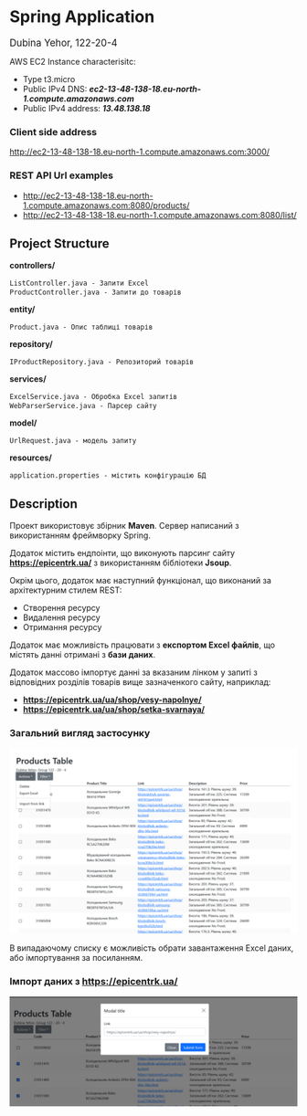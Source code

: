 # Spring Application 

<big>Dubina Yehor, 122-20-4</big>

AWS EC2 Instance characterisitc:

* Type t3.micro
* Public IPv4 DNS: **_ec2-13-48-138-18.eu-north-1.compute.amazonaws.com_**
* Public IPv4 address: **_13.48.138.18_**

### Client side address
http://ec2-13-48-138-18.eu-north-1.compute.amazonaws.com:3000/

### REST API Url examples
* http://ec2-13-48-138-18.eu-north-1.compute.amazonaws.com:8080/products/
* http://ec2-13-48-138-18.eu-north-1.compute.amazonaws.com:8080/list/

## Project Structure

**controllers/** 
    
    ListController.java - Запити Excel
    ProductController.java - Запити до товарів 

**entity/** 

    Product.java - Опис таблиці товарів

**repository/** 

    IProductRepository.java - Репозиторий товарів    
    
**services/** 

    ExcelService.java - Обробка Excel запитів
    WebParserService.java - Парсер сайту 

**model/**

    UrlRequest.java - модель запиту


**resources/** 

    application.properties - містить конфігурацію БД

## Description

Проект використовує збірник **Maven**. Сервер написаний з використанням фреймворку Spring. 

Додаток містить ендпоінти, що виконують парсинг сайту **https://epicentrk.ua/** з використанням бібліотеки **Jsoup**.

Окрім цього, додаток має наступний функціонал, що виконаний за архітектурним стилем REST:

* Створення ресурсу
* Видалення ресурсу 
* Отримання ресурсу

Додаток має можливість працювати з **експортом Excel файлів**, що містять данні отримані з **бази даних**.

Додаток массово імпортує данні за вказаним лінком у запиті з відповідних розділів товарів вище зазначенкого сайту, наприклад:

* **https://epicentrk.ua/ua/shop/vesy-napolnye/** 
* **https://epicentrk.ua/ua/shop/setka-svarnaya/** 


### Загальний вигляд застосунку
![Загальний вигляд застосунку](screenshots/general.png)

В випадаючому списку є можливість обрати завантаження Excel даних, або імпортування за посиланням.

### Імпорт даних з **https://epicentrk.ua/**

![Загальний вигляд застосунку](screenshots/popup.png)